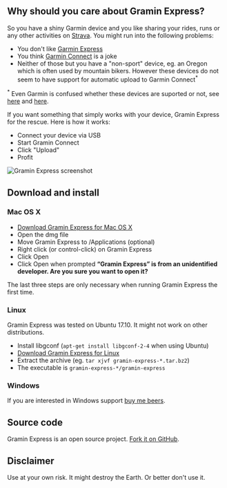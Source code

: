 ## Why should you care about Gramin Express?

So you have a shiny Garmin device and you like sharing your rides, runs or any
other activities on [Strava](http://strava.com). You might run into the following
problems:

- You don't like [Garmin Express](http://software.garmin.com/en-US/express.html)
- You think [Garmin Connect](https://connect.garmin.com/) is a joke
- Neither of those but you have a "non-sport" device, eg. an Oregon which is
  often used by mountain bikers. However these devices do not seem to have
  support for automatic upload to Garmin Connect<sup>*</sup>

<sup>*</sup> Even Garmin is confused whether these devices are suported or not, see [here](https://connect.garmin.com/api/content/page/help/start/devices.faces?actionMethod=api%2Fcontent%2Fpage%2Fhelp%2Fstart%2Fdevices.xhtml%3AuserSwitcher.switchSystem&cid=663158) and [here](https://connect.garmin.com/api/content/page/help/faq.faces?cid=507967#gettingStarted).

If you want something that simply works with your device, Gramin Express for the rescue. Here is how it works:

- Connect your device via USB
- Start Gramin Connect
- Click "Upload"
- Profit

![Gramin Express screenshot](https://raw.githubusercontent.com/salomvary/gramin-express/master/screenshot.png)

## Download and install

### Mac OS X

- [Download Gramin Express for Mac OS X](https://github.com/salomvary/gramin-express/releases)
- Open the dmg file
- Move Gramin Express to /Applications (optional)
- Right click (or control-click) on Gramin Express
- Click Open
- Click Open when prompted **“Gramin Express” is from an unidentified developer. Are you sure you want to open it?**

The last three steps are only necessary when running Gramin Express the first time.

### Linux

Gramin Express was tested on Ubuntu 17.10. It might not work on other distributions.

- Install libgconf (`apt-get install libgconf-2-4` when using Ubuntu)
- [Download Gramin Express for Linux](https://github.com/salomvary/gramin-express/releases)
- Extract the archive (eg. `tar xjvf gramin-express-*.tar.bz2`)
- The executable is `gramin-express-*/gramin-express`

### Windows

If you are interested in Windows support [buy me beers](https://www.paypal.com/cgi-bin/webscr?cmd=_s-xclick&hosted_button_id=8A6RB264GKBBE).

## Source code

Gramin Express is an open source project. [Fork it on GitHub](https://github.com/salomvary/gramin-express).

## Disclaimer

Use at your own risk. It might destroy the Earth. Or better don't use
it.
